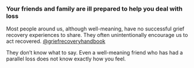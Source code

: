 
### Your friends and family are ill prepared to help you deal with loss

Most people around us, although well-meaning, have no successful grief recovery experiences to share. They often unintentionally encourage us to act recovered. [@griefrecoveryhandbook]()

They don’t know what to say. Even a well-meaning friend who has had a parallel loss does not know exactly how you feel.

